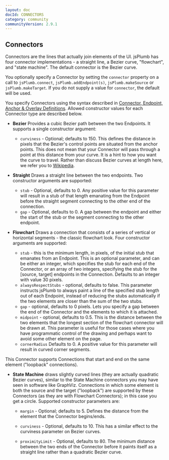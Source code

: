 ```yaml
---
layout: doc
docId: CONNECTORS
category: community
communityVersion: 2.9.1
---
```

## Connectors
Connectors are the lines that actually join elements of the UI.  jsPlumb has four connector implementations - a straight 
line, a Bezier curve, "flowchart", and "state machine".  The default connector is the Bezier curve.

You optionally specify a Connector by setting the `connector` property on a call to `jsPlumb.connect`, 
`jsPlumb.addEndpoint(s)`, `jsPlumb.makeSource` or `jsPlumb.makeTarget`. If you do not supply a value for `connector`, 
the default will be used.

You specify Connectors using the syntax described in
[Connector, Endpoint, Anchor & Overlay Definitions](basic-concepts#definitions). Allowed constructor values for each 
Connector type are described below.


- **Bezier** Provides a cubic Bezier path between the two Endpoints. It supports a single constructor argument:
    - `curviness` - Optional; defaults to 150. This defines the distance in pixels that the Bezier's control points are 
    situated from the anchor points.  This does not mean that your Connector will pass through a point at this distance 
    from your curve.  It is a hint to how you want the curve to travel. Rather than discuss Bezier curves at length 
    here, we refer you to [Wikipedia](http://en.wikipedia.org/wiki/B%C3%A9zier_curve).
			
- **Straight** Draws a straight line between the two endpoints. Two constructor arguments are supported:

    - `stub` - Optional, defaults to 0. Any positive value for this parameter will result in a stub of that length 
    emanating from the Endpoint before the straight segment connecting to the other end of the connection.
    - `gap` - Optional, defaults to 0. A gap between the endpoint and either the start of the stub or the segment 
        connecting to the other endpoint.

- **Flowchart** Draws a connection that consists of a series of vertical or horizontal segments - the classic flowchart 
look. Four constructor arguments are supported:
    - `stub` - this is the minimum length, in pixels, of the initial stub that emanates from an Endpoint.  This is an 
    optional parameter, and can be either an integer, which specifies the stub for each end of the Connector, or an 
    array of two integers, specifying the stub for the [source, target] endpoints in the Connection.  Defaults to an 
    integer with value 30 pixels.
    - `alwaysRespectStubs` - optional, defaults to false. This parameter instructs jsPlumb to always paint a line of 
    the specified stub length out of each Endpoint, instead of reducing the stubs automatically if the two elements are 
    closer than the sum of the two stubs.
    - `gap` - optional, defaults to 0 pixels. Lets you specify a gap between the end of the Connector and the elements 
    to which it is attached.
    - `midpoint` - optional, defaults to 0.5. This is the distance between the two elements that the longest section 
    of the flowchart connector will be drawn at.  This parameter is useful for those cases where you have programmatic 
    control of the drawing and perhaps want to avoid some other element on the page.
    - `cornerRadius` Defaults to 0. A positive value for this parameter will result in curved corner segments.
    
This Connector supports Connections that start and end on the same element ("loopback" connections).

- **State Machine** draws slightly curved lines (they are actually quadratic Bezier curves), similar to the State 
Machine connectors you may have seen in software like GraphViz.  Connections in which some element is both the 
source and the target ("loopback") are supported by these Connectors (as they are with Flowchart Connectors); in 
this case you get a circle. Supported constructor parameters are:

    - `margin` - Optional; defaults to 5.  Defines the distance from the element that the Connector begins/ends.
			
    - `curviness` - Optional, defaults to 10.  This has a similar effect to the curviness parameter on Bezier curves.
                  
    - `proximityLimit` - Optional, defaults to 80.  The minimum distance between the two ends of the Connector before 
    it paints itself as a straight line rather than a quadratic Bezier curve.